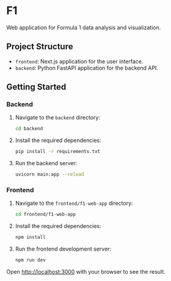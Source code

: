 # F1

Web application for Formula 1 data analysis and visualization.

## Project Structure

- `frontend`: Next.js application for the user interface.
- `backend`: Python FastAPI application for the backend API.

## Getting Started

### Backend

1.  Navigate to the `backend` directory:
    ```sh
    cd backend
    ```
2.  Install the required dependencies:
    ```sh
    pip install -r requirements.txt
    ```
3.  Run the backend server:
    ```sh
    uvicorn main:app --reload
    ```

### Frontend

1.  Navigate to the `frontend/f1-web-app` directory:
    ```sh
    cd frontend/f1-web-app
    ```
2.  Install the required dependencies:
    ```sh
    npm install
    ```
3.  Run the frontend development server:
    ```sh
    npm run dev
    ```

Open [http://localhost:3000](http://localhost:3000) with your browser to see the result.